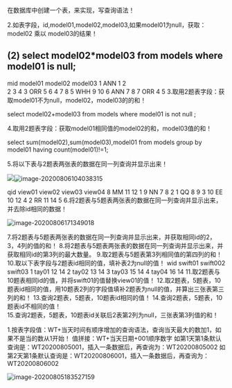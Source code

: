 在数据库中创建一个表，来实现，写查询语法！

2.如表字段，id,model01,model02,model03,如果model01为null，获取：model02 乘以 model03的结果！

##     (2)    select model02*model03 from models where model01 is null;

  mid  model01  model02  model03
   1     ANN    1         2          
   2            3         4
   3     ORR    5         6
   4            7         8
   5     WHH    9         10
   6     ANN    7         8
   7     ORR    4         5 
3.取用2题表字段：获取model01不为null，model02，model03的的和！

select model02+model03  from models where model01  is not null ;

4.取用2题表字段：获取model01相同值的model02的和，model03值的和！

select sum(model02),sum(model03),model01 from models group by model01 having count(model01)!=1;

5.将以下表与2题表两张表的数据在同一列查询并显示出来！



![                     ](C:\Users\user\AppData\Roaming\Typora\typora-user-images\image-20200806104023498.png)![image-20200806104038315](C:\Users\user\AppData\Roaming\Typora\typora-user-images\image-20200806104038315.png)

  qid    view01    view02   view03  view04
   8      MM         11       12      1
   9      NN         7        8       2 
   1      QQ         8        9       3
   10     EE         10       12      4
   2      RR         11       14      5
6.将2题表与5题表两张表的数据在同一列查询并显示出来，并去除id相同的数据！

![image-20200806171349018](C:\Users\user\AppData\Roaming\Typora\typora-user-images\image-20200806171349018.png)

7.将2题表与5题表两张表的数据在同一列查询并显示出来，并获取相同id的2，3，4列的值的和！
8.将2题表与5题表两张表的数据在同一列查询并显示出来，并获取相同id的第3列的最大数量。
9.取2题表与5题表第3列相同值的第四列的和！
10.取以下表字段与2题表id相同的值，填补表2为null的值！
   wid    swift01    swift002    swift03
   1       tay01       12          14
   2       tay02       13          14
   3       tay03       15          14
   4       tay04       16          14
11.取2题表与10题表相同id的值，并将swift01的值替换view01的值！
12.取2题表，5题表，10题表id相同的值，用10题表2列的字段值填补2题表为null的值，并算出三张表第三列的和！
13.查询2题表，5题表，10题表id相同的值！
14.查询2题表，5题表，10题表id不相同的值！           
15.查询2题表，5题表，10题表id关联后2表第2列为null，三张表第3列值的和！

1.按表字段值：WT+当天时间有顺序增加的查询语法，查询当天最大的数加1，如果不是当的数从1开始！
  值拼接：WT+当天日期+001顺序数字
  如第1天第1条默认查询是：WT20200805001，插入一条数据后，再查询为：WT20200805002
  如第2天第1条默认查询是：WT20200806001，插入一条数据后，再查询为：WT20200806002 

![image-20200805183527159](C:\Users\user\AppData\Roaming\Typora\typora-user-images\image-20200805183527159.png)